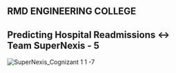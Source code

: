 ﻿## RMD ENGINEERING COLLEGE


## Predicting Hospital Readmissions <-> Team SuperNexis - 5


![SuperNexis_Cognizant 1 1 -7](https://github.com/user-attachments/assets/a4de3b18-a3e2-420b-becc-da7d969cd71a)
